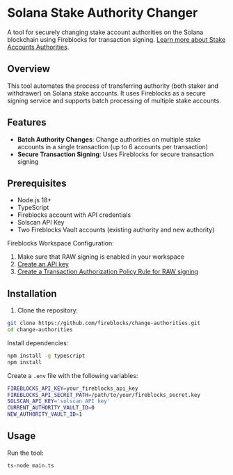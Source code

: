# Solana Stake Authority Changer

A tool for securely changing stake account authorities on the Solana blockchain using Fireblocks for transaction signing.
[Learn more about Stake Accounts Authorities](https://solana.com/docs/references/staking/stake-accounts#understanding-account-authorities).

## Overview

This tool automates the process of transferring authority (both staker and withdrawer) on Solana stake accounts. It uses Fireblocks as a secure signing service and supports batch processing of multiple stake accounts.

## Features

- **Batch Authority Changes**: Change authorities on multiple stake accounts in a single transaction (up to 6 accounts per transaction)
- **Secure Transaction Signing**: Uses Fireblocks for secure transaction signing

## Prerequisites

- Node.js 18+
- TypeScript
- Fireblocks account with API credentials
- Solscan API Key
- Two Fireblocks Vault accounts (existing authority and new authority)

Fireblocks Workspace Configuration:
1. Make sure that RAW signing is enabled in your workspace
2. [Create an API key](https://developers.fireblocks.com/docs/manage-api-keys)
3. [Create a Transaction Authorization Policy Rule for RAW signing](https://developers.fireblocks.com/docs/set-transaction-authorization-policy)


## Installation

1. Clone the repository:
```bash
git clone https://github.com/fireblocks/change-authorities.git
cd change-authorities
```

Install dependencies:

```bash
npm install -g typescript
npm install
```

Create a `.env` file with the following variables:

```bash
FIREBLOCKS_API_KEY=your_fireblocks_api_key
FIREBLOCKS_API_SECRET_PATH=/path/to/your/fireblocks_secret.key
SOLSCAN_API_KEY='solscan API key'
CURRENT_AUTHORITY_VAULT_ID=0
NEW_AUTHORITY_VAULT_ID=1
```

## Usage
Run the tool:

```bash
ts-node main.ts
```

